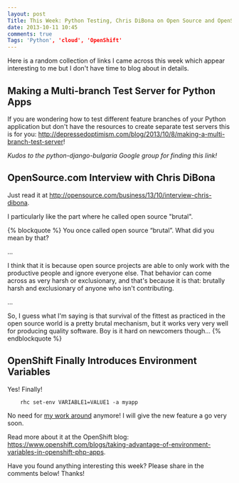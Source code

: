```yaml
---
layout: post
Title: This Week: Python Testing, Chris DiBona on Open Source and OpenShift ENV Variables
date: 2013-10-11 10:45
comments: true
Tags: 'Python', 'cloud', 'OpenShift'
---
```


Here is a random collection of links I came across this week which
appear interesting to me but I don't have time to blog about in details.

Making a Multi-branch Test Server for Python Apps
-------------------------------------------------

If you are wondering how to test different feature branches of your Python
application but don't have the resources to create separate test servers this
is for you: 
<http://depressedoptimism.com/blog/2013/10/8/making-a-multi-branch-test-server>!

*Kudos to the python-django-bulgaria Google group for finding this link!*

OpenSource.com Interview with Chris DiBona
---------------------------------------

Just read it at
<http://opensource.com/business/13/10/interview-chris-dibona>.

I particularly like the part where he called open source "brutal".

{% blockquote %}
You once called open source “brutal”. What did you mean by that?

...

I think that it is because open source projects are able to only work with the
productive people and ignore everyone else. That behavior can come across as
very harsh or exclusionary, and that's because it is that: brutally harsh and
exclusionary of anyone who isn't contributing.

...

So, I guess what I'm saying is that survival of the fittest as practiced in the
open source world is a pretty brutal mechanism, but it works very very well for
producing quality software. Boy is it hard on newcomers though...
{% endblockquote %}

OpenShift Finally Introduces Environment Variables
---------------------------------------------------

Yes! Finally! 

        rhc set-env VARIABLE1=VALUE1 -a myapp

No need for 
[my work around](/blog/2013/07/08/tip-setting-secure-env-variables-on-red-hat-openshift/)
anymore! I will give the new feature a go very soon. 

Read more about it at the OpenShift blog:
<https://www.openshift.com/blogs/taking-advantage-of-environment-variables-in-openshift-php-apps>.


Have you found anything interesting this week? Please share in the comments below! Thanks!
